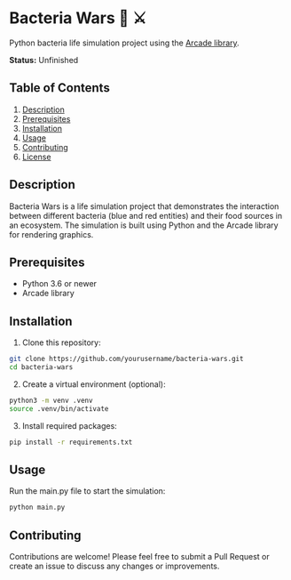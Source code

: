 # Bacteria Wars :microbe: :crossed_swords:

Python bacteria life simulation project using the [Arcade library](https://arcade.academy/).

**Status:** Unfinished

## Table of Contents

1. [Description](#description)
2. [Prerequisites](#prerequisites)
3. [Installation](#installation)
4. [Usage](#usage)
5. [Contributing](#contributing)
6. [License](#license)

## Description

Bacteria Wars is a life simulation project that demonstrates the interaction between different bacteria (blue and red entities) and their food sources in an ecosystem. The simulation is built using Python and the Arcade library for rendering graphics.

## Prerequisites

- Python 3.6 or newer
- Arcade library

## Installation

1. Clone this repository:

```bash
git clone https://github.com/yourusername/bacteria-wars.git
cd bacteria-wars
```
2. Create a virtual environment (optional):
```bash
python3 -m venv .venv
source .venv/bin/activate
```

3. Install required packages:
```bash
pip install -r requirements.txt
```

## Usage

Run the main.py file to start the simulation:
```bash
python main.py
```

## Contributing
Contributions are welcome! Please feel free to submit a Pull Request or create an issue to discuss any changes or improvements.
